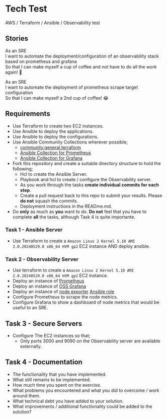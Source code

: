 # Tech Test
AWS / Terraform / Ansible / Observability test

## Stories ##

As an SRE <br>
I want to automate the deployment/configuration of an observability stack based on prometheus and grafana <br>
So that I can make myself a cup of coffee and not have to do all the work again! 🤣 <br>

As an SRE <br>
I want to automate the deployment of prometheus scrape target configuration <br>
So that I can make myself a 2nd cup of coffee! 😂 <br>

## Requirements ##

- Use Terraform to create two EC2 instances.
- Use Ansible to deploy the applications.
- Use Ansible to deploy the configurations.
- Use Ansible Community Collections wherever possible;
  - [community.general.terraform](https://docs.ansible.com/ansible/latest/collections/community/general/terraform_module.html)
  - [Ansible Collection for Prometheus](https://github.com/prometheus-community/ansible)
  - [Ansible Collection for Grafana](https://github.com/grafana/grafana-ansible-collection)
- Fork this repository and create a suitable directory structure to hold the following;
  - Hcl to create the Ansible Server.
  - Playbook and hcl to create / configure the Observability server.
  - As you work through the tasks **create individual commits for each step**.
  - Create a pull request back to this repo to submit your results.  Please **do not** squash the commits.
  - Deployment instructions in the READme.md.
- Do **only** as much as **you** want to do. **Do not** feel that you have to complete **all** the tasks, although Task 4 is quite importante.

### Task 1 - Ansible Server ###

- Use Terraform to create a `Amazon Linux 2 Kernel 5.10 AMI 2.0.20240529.0 x86_64 HVM gp2` EC2 instance AND deploy ansible.

### Task 2 - Observability Server ###

- Use terraform to create a `Amazon Linux 2 Kernel 5.10 AMI 2.0.20240529.0 x86_64 HVM gp2` EC2 instance.
- Deploy an instance of [Prometheus](https://prometheus.io/download/)
- Deploy an instance of [OSS Grafana](https://grafana.com/grafana/download?pg=oss-graf&plcmt=hero-btn-1)
- Deploy an instance of [node exporter](https://github.com/prometheus/node_exporter) [Ansible role](https://prometheus-community.github.io/ansible/branch/main/node_exporter_role.html)
- Configure Prometheus to scrape the node metrics.
- Configure Grafana to show a dashboard of node metrics that would be useful to an SRE.

## Task 3 - Secure Servers ##

- Configure The EC2 instances so that;
  - Only ports 3000 and 9090 on the Observability server are available externally.
 
## Task 4 - Documentation ##

- The functionality that you have implemented.
- What still remains to be implemented.
- How much time you spent on the exercise.
- What problems you encountered and what you did to overcome / work around them.
- What technical debt you have added to your solution.
- What improvements / additional functionality could be added to the solution?

